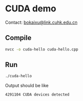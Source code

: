 # CUDA demo

Contact: bokaixu@link.cuhk.edu.cn

## Compile

```bash
nvcc -o cuda-hello cuda-hello.cpp
```

## Run

```bash
./cuda-hello
```

Output should be like

```
4291104 CUDA devices detected
```